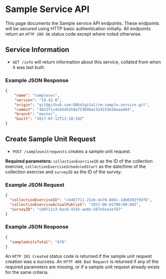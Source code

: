 # Sample Service API
This page documents the Sample service API endpoints. These endpoints will be secured using HTTP basic authentication initially. All endpoints return an `HTTP 200 OK` status code except where noted otherwise.

## Service Information
* `GET /info` will return information about this service, collated from when it was last built.

### Example JSON Response
```json
{
    "name": "samplesvc",
    "version": "10.42.0",
    "origin": "git@github.com:ONSdigital/rm-sample-service.git",
    "commit": "4b53f1c4e56d5d59e753696ac524233626eaed64",
    "branch": "master",
    "built": "2017-07-12T13:18:28Z"
}
```

## Create Sample Unit Request
* `POST /sampleunitrequests` creates a sample unit request.

**Required parameters:** `collectionExerciseID` as the ID of the collection exercise, `collectionExerciseScheduledStart` as the date/time of the collection exercise and `surveyID` as the ID of the survey.

### Example JSON Request
```json
{
  "collectionExerciseID": "c6467711-21eb-4e78-804c-1db8392f93fb",
  "collectionExerciseActualPublish": "2017-06-01T00:00:00Z",
  "surveyID": "cb0711c3-0ac8-41d3-ae0e-567e5ea1ef87"
}
```

### Example JSON Response
```json
{
  "sampleUnitsTotal": "670"
}
```

An `HTTP 201 Created` status code is returned if the sample unit request creation was a success. An `HTTP 400 Bad Request` is returned if any of the required parameters are missing, or if a sample unit request already exists for the same criteria.
